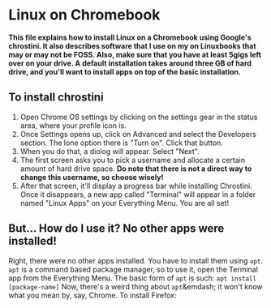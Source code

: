 # Linux on Chromebook
**This file explains how to install Linux on a Chromebook using Google's chrostini. It also describes software that I use on my on Linuxbooks that may or may not be FOSS. Also, make sure that you have at least 5gigs left over on your drive. A default installation takes around three GB of hard drive, and you'll want to install apps on top of the basic installation.**
## To install chrostini
1. Open Chrome OS settings by clicking on the settings gear in the status area, where your profile icon is.
2. Once Settings opens up, click on Advanced and select the Developers section. The lone option there is "Turn on". Click that button.
3. When you do that, a diolog will appear. Select "Next".
4. The first screen asks you to pick a username and allocate a certain amount of hard drive space. **Do note that there is not a direct way to change this username, so choose wisely!**
5. After that screen, it'll display a progress bar while installing Chrostini. Once it disappears, a new app called "Terminal" will appear in a folder named "Linux Apps" on your Everything Menu. You are all set!
## But... How do I use it? No other apps were installed!
Right, there were no other apps installed. You have to install them using `apt`.
`apt` is a command based package manager, so to use it, open the Terminal app from the Everything Menu. The basic form of `apt` is such:
`apt install [package-name]`
Now, there's a weird thing about `apt`&emdash; it won't know what you mean by, say, Chrome. To install Firefox:
